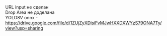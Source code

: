 URL input не сделан  
Drop Area не доделана  
YOLO8V onnx - https://drive.google.com/file/d/1ZUjZyXDisiFvMJwHXXDXWYzS79ONA7Ty/view?usp=sharing
